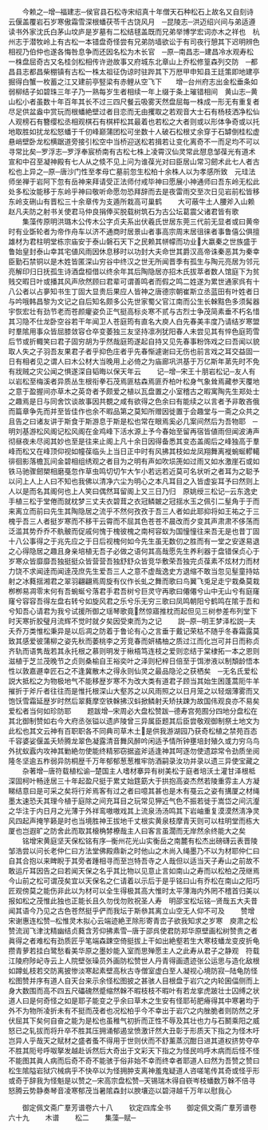 <!-- { "loadSidebar": true } -->
　　今赖之─增─福建志─侯官县石松寺宋绍真十年僧天石种松石上故名又自刻诗云偃盖覆岩石岁寒傲霜雪深根蟠茯苓千古饶风月　─昆陵志─洪迈绍兴间与弟适遵读书外家沈氏白茅山坟庐是岁墓有二松结毬盖既而兄弟举博学宏词亦木之祥也　杭州志于潜牧岭上有古松一本错盘奇怪尝有兄弟防墙欲讼于有司夜行憩其下迟明辨色相视乃伯仲也遂各悔咎息争而还因名松为木长官　─原─南昌志─建昌冷水观寿松一株盘屈奇古又名桂剑松相传许逊故事又府城东北章山上乔松修篁森列交防　─都昌县志都昌柴棚镇有古松一株太祖征伪谅时驻跸其下万厯甲申知县王廷策即地建亭掘得白蟹一枚蓄之江又建前亭竪梁有赤鲤从空飞下　　增─台州府志出金松垂条如弱柳结子如碧珠三年子乃一熟每岁生者相续一年上缀于条上璀错相间　黄山志─黄山松小者虽数十年百年其长不过三四尺餐云吸雾天然盘屈每一株成一形无有重复者尽足供盆盎中赏玩而根蟠絶壁过者目恋而无由攫取之若观音大士石有杨枝洒净松仙人观榜石有簪缨松丞相观棋石有棋枰松其最着也若松之大者则或以形体争奇或以托地取胜如扰龙松怒蟠于千仞峰巅蒲团松可坐数十人破石松根丈余穿于石罅倒桂松虚悬峭壁卧龙松横踞道旁接引松空中当桥迎送松若揖若让变化离奇不一而足均不可以寻常比矣─罗浮志─罗浮奉宸桥南有古松七株上凌霄汉仙灵常此憇息邹葆光有道术宣和中召至凝神殿有七人从之倐不见上问为谁葆光对曰臣居山常习劒术此七人者古松也上异之─原─唐沙门性至孝母亡墓前忽生松柏十余株人以为孝感所致　元珪法师坐禅于岩阿下忽有岳神来拜请受正法师付戒毕神曰愿展小神通师曰吾东岭无松此处多松汝能移于东岭乎神曰敬听命愿勿恐拜辞而去是夜雷雨交至次日见岩前松皆移东岭支硎山有晋松三十余章传为支遁所栽高可巢鹤
　　大可蔽牛土人腰斧入山赖赵凡夫防之射书关使君马仲良捐俸买脱载树筑石为古公坛葛震父诸君皆有歌
　　集藻传原明洪璐木公传木公字贞夫系出伏羲氏世居东莞三代前无显者或曰黄帝时有业斲轮者为帝作舟车以济不通商时居景山者事高宗周末居徂徕者事鲁僖公俱擅雄材为君柱明堂栋宗庙安于泰山磐石天下之民赖其帡幪而功业大嬴秦之世族盛于鲁始皇封泰山幸其宅値风雨因休息移时以功封大夫命世其爵汉高帝诛秦恶其为秦幸臣勤石禁铜以是木姓皆匿深山穷谷中终汉之世无所闻晋季有孤生与陶元亮居为邻元亮解印归日抚孤生诗酒盘桓借以终余年其后陶隐居亦招木氏拔萃者数人馆庭下为贫贱交暇日叶或播其风声欣然顾曰君辈可谓善鸣者而假之鸣二姓遂为累世通家呉有十八公者以占夣知书生丁固大显贵后果应人皆神之唐德宗朝崔斯立丞蓝田有叶姓者日与吟哦韩昌黎为文记之自后知名颇多公先世家蜀父官江南而公生长榦黠色多须髯器宇恢宏壮有劲节老而苍颜癯姿负正气挺高标炎寒不贰与古烈士争茂简素垂不朽名惜其习隐不仕龙卧空谷若干年闻卫人苍庭筠有直名大庾人白先春美丰度乃请结岁寒盟时羣隂用事众皆屈膝敛容仓卒变萎独三友坚持凛冽犹阳春人未尝见其有悴色庭筠雪后节或折輙笑曰君子固穷胡为乎然哉庭筠遂起自持又见先春事粉饰戏之曰吾闻以貌取人失之子羽吾友果君子者乎抑色庄者乎先春惭遽谢曰无伤也前言戏之耳交益固一日有相者见之谓人曰木公材大当晚用上必倚之为庙廊巩洪基于万亿斯年苐先时不免有戕贼之灾公闻之惧遂深自韬晦以保天年云
　　记─增─宋王十朋岩松记─友人有以岩松至梅溪者异质丛生根衔拳石茂焉匪枯森焉匪乔柏叶松身气象耸焉藏参天覆地之意于盈握间亦草木之英竒者予颇爱之植以瓦盘置之小室稽古之暇寓陶先生郑处士之趣焉是日与同舍饮谈故事因共覩之咸有欲得之色余曰有能续之以言者予非敢吝俄而篇章争先而并至皆佳作也余不暇品第之莫知所赠因徙置于会趣堂与一斋之众共之且告之曰诸友讲于斯食于斯游息于斯是松也常在眼焉奚必几案间然后为吾物耶　─明刘基游松风阁记松风阁在金鸡峰下活水源上予今春始至留再宿皆値雨但闻波涛声彻昼夜未尽阅其妙也至是往来止阁上凡十余日因得备悉其变态盖阁后之峰独高于羣峰而松又在峰顶仰视如幢葆临头上当日正中时有风拂其枝如龙凤翔舞离褷蜿蜒轇轕徘徊影落檐瓦间金碧相组绣观之者目为之明有声如吹埙箎如过雨又如水激崖石或如铁马驰骤劒槊相磨戞忽作草虫鸣切切乍大乍小若远若近莫可名状听之者耳为之聪予以问上人上人曰不知也我佛以清净六尘为明心之本凡耳目之入皆虚妄耳予曰然则上人以是而名其阁何也上人笑曰偶然耳留阁上又三日乃归　原姚绶三松记─云东逸史手植三松于堂倦而就枕梦三丈夫衣碧茸之衣冠鳞皴之冠揺水玉之佩引二髽角于于而来离立而前曰先生其陶隐居之流乎不然何孜孜于吾三人者如此耶抑将如王祐之于三槐乎吾三人者挺岁寒而不移干云霄而不屈其色苍苍不晨改而夕变其声肃肃不侈荡而泛滥其势乔乔不骫骳而促戚何愧于槐彼槐之南柯容蚁为国憧憧往来吾无是也昔丁固十八公事得之于兆先应之于日后视槐何如今先生虽无数仞之胜而有一堂之安遂易退之心得隐居之趣且身亲培植无吾子必做之语何其高哉愿先生养利器于盘错保贞心于岁寒众皆靡靡吾独挺挺众皆营营吾独舒舒众皆竞华敷荣吾独完贞葆素不炫材力而材力饶不求闻逹而闻逹茂庶先生爱吾三人之意不虚哉逸史方退缩不敢当忽见髽童持姑射之冰蕤揺湘君之翠羽翩翩焉周旋有仪作长虬之舞而歌曰鸟翼飞兎足走宁栽桑莫栽栁栁易凋零末何有吾蜿蜒兮落君手君吾树兮巨灵守再歌曰僊僊兮山中无山兮有庭窿窿兮容容吾得左盘右转兮如旋风君之乐兮乐无穷三歌曰凤鸣朝阳兮鹤鸣在隂于吾和兮知吾心请君为我兮试援所御之瑶琴歌竟然惊寤推枕而起但见三树参差布列堂下时天寒折胶璧月流辉不觉时就夕矣因受柬而为之记
　　説─原─明王梦泽松説─夫夭乔万类惟松秉异是以后凋之防着于鲁论有心之言垂于戴记荣枯不随乎冬春霜露莫致其感爱彼蒲柳之姿先秋而萎桃李之芳竞春而妍橘柚之质过江而化岂可并日而称贞齐轨而语隽哉若其永托根之慕则明发于楸梧笃连枝之爱则恋结于棠棣拓一本之恩则滋植于芝兰茂晚节之贞则桑榆自王裕奕叶之泽则杞梓日倍至于饵渗液以制頽龄悟本性以敦嘉遯幸匠石之不逢冀散木之得永则仙灵之最品隐沦之获栖矣　─无名氏爱松説大抵松之为物极地气不能移歴岁寒不为改大类有道君子顾当其始生困蓬蒿阨牛羊摧折于斧斤者往往而是惟托根深山大壑苏之以风雨照之以日月笼之以轻烟薄雾而又饱饫雪霜延歴岁时然后翠蕤摩空铁榦拂汉蚪掀鳞射夭矫扶踈为故国伟观良亦不易矣爱松者当何如珍防耶
　　题跋增─宋周必大盘松赞跋─德寿宫苑囿分四地分盘松在其北御制赞如右今大府丞张镒以遗庐陵曾三异属臣题其后臣尝敬观御制祭土地文为此松也其文云神有百职职各不同典司草木土是供我游湖园乃获奇松植之禁苑百态千容婆娑偃盖夭矫腾龙翠色凝露清音舞风醉吟闲适予情所钟壅培封殖久或力穷乌鸟外扰蚁蠧内攻神其勦絶勿使能终精邪窃据盗斧适逢神其呵逐勿使遗踪常令劲质坐阅隆冬坚逾五柞弱异防桐歴千万年郁郁葱葱椎牢防酒嗣录汝功并录以遗三异使宝藏之
　　杂著增─唐符载植松谕─楚国主人嗜材搴异有树美松于庭者培沃土灌甘泽根柢深固柯叶畅逹居三十年起盈尺挺于累丈始筳筯大于拱抱高姿杰然若陵重雰主人方凝睇结意曰是可采之矣将行斧焉客有过之者曰噫其甚也是木有戞云之姿有搆厦之材绳墨太速恐夭其理今植于庭除之间充耳目之玩常见狎近气色不振若徙于嵩岱之间沆瀣之华注于内日月之光薄于外祥鸾嗷嗷戏其上流泉汤汤鸣其下岩岫重复漠漠然淸净灵风四起声掩竽籁是时也当境胜神王拔地千丈根实黄泉枝摩青天则可以柱明堂而栋大厦也岂遐旷之防舍此而取其榱桷棼橑哉主人曰客言虽濶而无岸然余终能大之矣
　　铭增宋黄庭坚天保松铭有序─衡州花光山实衡岳之南麓有松杰出磅礴云表晋陵邹浩尝以问长老仲仁曰方法堂佛殿鼎新之时他山之木尚入绳墨乃不以为材耶仲仁曰自其合抱以来睥睨于其旁者踵相寻而至岂特吾寺之人哉但以适当天子寿山之前故不敢运斤耳因告之曰若闻天保之名乎其比物以见意止言如南山之寿而以松柏之茂继焉今山前之松可谓茂矣宜以天保名之仁请着以示后于是乎铭曰山有乔松在南山之阳巧匠观傍莫之能伤非此以为材可以全生得极其高大惟时太平薄海内外罔不稽首归美以报如松之茂惟此独也正能长且久勿伐勿败祝圣人寿　明邵宝松坛铭─贤哉五大夫昔闻其语今乃见之古色苍然挺乎俨而我坛于斯叅其离立山空无人仰不可及
　　赞增宋谢惠连松赞─松惟灵木拟心云端迹絶玊除形寄青峦子欲我知求之岁寒　庾肃之松赞流润飞津沈精幽结贞蕤含芳仰拂素雪─唐于邵呉使君防郑华原壁画松树赞贵之者眞得之者难松有劲质匠乎笔端森踈空倚挺拔上干如出絶壑若生大寒枝蟠龙变皮折龟攒青萝若挂白鹭愁看美华原之墨妙能入室而思殚愿主人之此寿从君子之静观　符载江陵府陟屺寺云上人院壁张璪员外画防松赞世人丹青得画遗迹张公运思与造化敌根如蹲虬枝若交防离披惨淡寒起素壁高秋古寺僧室虚白至人凝视心境防寂─陆龟防怪松图赞并序有道人自天台来示余怪松图披之甚骇人目根盘于岩穴之内轮囷偪侧而上身大数围而高不四五尺礧磈然蹙缩然榦不暇枝枝不暇叶有若龙挛虎跛壮士囚缚之状道人曰是何奇怪之如是耶子能变之乎余曰草木之生安有怪耶茍肥瘠得其中寒暑均于外不为物所凌折未有不挺而茂者也况松柏乎今不幸出于岩穴之内脞脆者则防然之牙伏屈其下矣何自奋之能为是松也虽稚气初折而正性不辱及其壮也力与石鬭乘阳之威怒已之轧拔而将升卒不胜其压拥涌郁遏坌愤激讦然大丑彰于形质天下指之为怪木吁岂异人乎哉天之赋材之盛者蚤不得用于世则伏而不舒薰蒸沉酣日进其道权挤势夺卒不胜其阨号呼呶拏发越赴诉然后大奇出于文彩天下指之为怪民呜呼木病而后怪不怪不能图其眞人病而后奇不奇不能骇于俗非始不幸而终幸者耶道人曰然为吾赞之赞曰松生隂隘岩狱穴械病乎不快卒以为怪拥肿支离神羞鬼疑道人咨嗟笔传其奇或怪乎形或奇于辞我为怪魁是以赞之─宋高宗盘松赞─天锡瑞木得自嵚岑枝蟠数万榦不倍寻怒腾云势静奏琴音凌寒郁茂当暑隂森封以腴壤迩以碧浔越千万年以慰我心









　　御定佩文斋广羣芳谱卷六十八
　　钦定四库全书
　　御定佩文斋广羣芳谱卷六十九
　　木谱
　　松二
　　集藻─赋─
